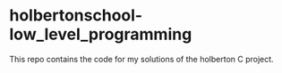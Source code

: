 # holbertonschool-low_level_programming
This repo contains the code for my solutions of the holberton C project.
